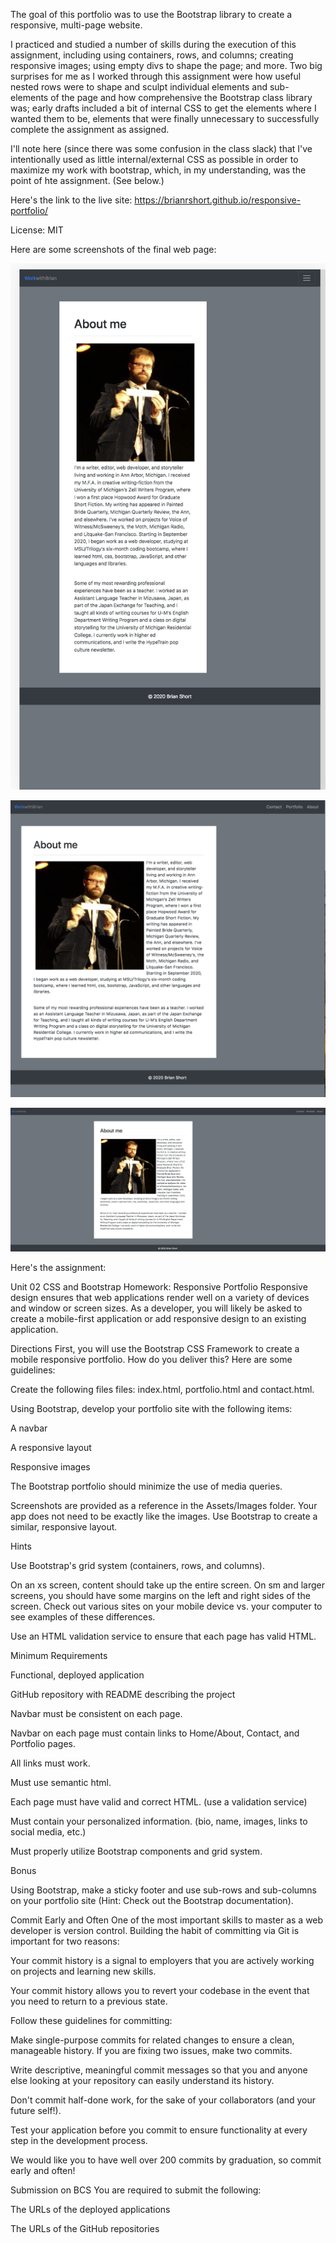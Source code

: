 The goal of this portfolio was to use the Bootstrap library to create a responsive, multi-page website. 

I practiced and studied a number of skills during the execution of this assignment, including using containers, rows, and columns; creating responsive images; using empty divs to shape the page; and more. Two big surprises for me as I worked through this assignment were how useful nested rows were to shape and sculpt individual elements and sub-elements of the page and how comprehensive the Bootstrap class library was; early drafts included a bit of internal CSS to get the elements where I wanted them to be, elements that were finally unnecessary to successfully complete the assignment as assigned. 

I'll note here (since there was some confusion in the class slack) that I've intentionally used as little internal/external CSS as possible in order to maximize my work with bootstrap, which, in my understanding, was the point of hte assignment. (See below.) 

Here's the link to the live site: https://brianrshort.github.io/responsive-portfolio/

License: MIT

Here are some screenshots of the final web page:

![Image of mobile site](Images/Mobile.png)

![Image of medium width site](Images/Medium.png)

![Image of desktop site](Images/Large.png)

Here's the assignment:

Unit 02 CSS and Bootstrap Homework: Responsive Portfolio
Responsive design ensures that web applications render well on a variety of devices and window or screen sizes. As a developer, you will likely be asked to create a mobile-first application or add responsive design to an existing application.

Directions
First, you will use the Bootstrap CSS Framework to create a mobile responsive portfolio. How do you deliver this? Here are some guidelines:


Create the following files files: index.html, portfolio.html and contact.html.


Using Bootstrap, develop your portfolio site with the following items:


A navbar


A responsive layout


Responsive images




The Bootstrap portfolio should minimize the use of media queries.


Screenshots are provided as a reference in the Assets/Images folder. Your app does not need to be exactly like the images. Use Bootstrap to create a similar, responsive layout.



Hints


Use Bootstrap's grid system (containers, rows, and columns).


On an xs screen, content should take up the entire screen. On sm and larger screens, you should have some margins on the left and right sides of the screen. Check out various sites on your mobile device vs. your computer to see examples of these differences.


Use an HTML validation service to ensure that each page has valid HTML.



Minimum Requirements


Functional, deployed application


GitHub repository with README describing the project


Navbar must be consistent on each page.


Navbar on each page must contain links to Home/About, Contact, and Portfolio pages.


All links must work.


Must use semantic html.


Each page must have valid and correct HTML. (use a validation service)


Must contain your personalized information. (bio, name, images, links to social media, etc.)


Must properly utilize Bootstrap components and grid system.



Bonus

Using Bootstrap, make a sticky footer and use sub-rows and sub-columns on your portfolio site (Hint: Check out the Bootstrap documentation).


Commit Early and Often
One of the most important skills to master as a web developer is version control. Building the habit of committing via Git is important for two reasons:


Your commit history is a signal to employers that you are actively working on projects and learning new skills.


Your commit history allows you to revert your codebase in the event that you need to return to a previous state.


Follow these guidelines for committing:


Make single-purpose commits for related changes to ensure a clean, manageable history. If you are fixing two issues, make two commits.


Write descriptive, meaningful commit messages so that you and anyone else looking at your repository can easily understand its history.


Don't commit half-done work, for the sake of your collaborators (and your future self!).


Test your application before you commit to ensure functionality at every step in the development process.


We would like you to have well over 200 commits by graduation, so commit early and often!

Submission on BCS
You are required to submit the following:


The URLs of the deployed applications


The URLs of the GitHub repositories
